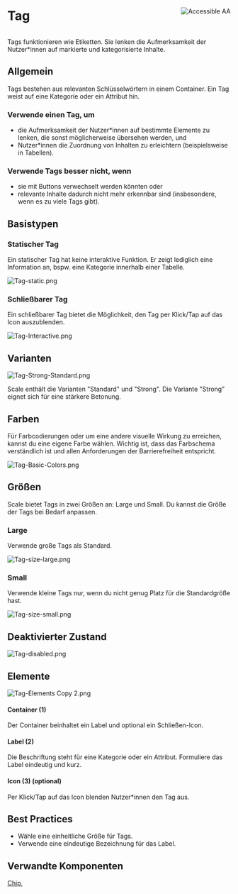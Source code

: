 <div style="display: inline-flex; align-items: center; justify-content: space-between; width: 100%;">
    <h1>Tag</h1>
    <img src="assets/aa.png" alt="Accessible AA" />
</div>

Tags funktionieren wie Etiketten. Sie lenken die Aufmerksamkeit der Nutzer\*innen auf markierte und kategorisierte Inhalte.

## Allgemein

Tags bestehen aus relevanten Schlüsselwörtern in einem Container. Ein Tag weist auf eine Kategorie oder ein Attribut hin.

### Verwende einen Tag, um

- die Aufmerksamkeit der Nutzer\*innen auf bestimmte Elemente zu lenken, die sonst möglicherweise übersehen werden, und
- Nutzer\*innen die Zuordnung von Inhalten zu erleichtern (beispielsweise in Tabellen).

### Verwende Tags besser nicht, wenn

- sie mit Buttons verwechselt werden könnten oder
- relevante Inhalte dadurch nicht mehr erkennbar sind (insbesondere, wenn es zu viele Tags gibt).

## Basistypen

### Statischer Tag

Ein statischer Tag hat keine interaktive Funktion. Er zeigt lediglich eine Information an, bspw. eine Kategorie innerhalb einer Tabelle.

![Tag-static.png](assets/3_components/tag/tag-static.png)

### Schließbarer Tag

Ein schließbarer Tag bietet die Möglichkeit, den Tag per Klick/Tap auf das Icon auszublenden.

![Tag-Interactive.png](assets/3_components/tag/tag-interactive.png)

## Varianten

![Tag-Strong-Standard.png](assets/3_components/tag/tag-strong-standard.png)

Scale enthält die Varianten "Standard" und "Strong". Die Variante "Strong" eignet sich für eine stärkere Betonung.

## Farben

Für Farbcodierungen oder um eine andere visuelle Wirkung zu erreichen, kannst du eine eigene Farbe wählen. Wichtig ist, dass das Farbschema verständlich ist und allen Anforderungen der Barrierefreiheit entspricht.

![Tag-Basic-Colors.png](assets/3_components/tag/tag-basic-colors.png)

## Größen

Scale bietet Tags in zwei Größen an: Large und Small. Du kannst die Größe der Tags bei Bedarf anpassen.

### Large

Verwende große Tags als Standard.

![Tag-size-large.png](assets/3_components/tag/tag-size-large.png)

### Small

Verwende kleine Tags nur, wenn du nicht genug Platz für die Standardgröße hast.

![Tag-size-small.png](assets/3_components/tag/tag-size-small.png)

## Deaktivierter Zustand

![Tag-disabled.png](assets/3_components/tag/tag-disabled.png)

## Elemente

![Tag-Elements Copy 2.png](assets/3_components/tag/tag-elements.png)

#### Container (1)

Der Container beinhaltet ein Label und optional ein Schließen-Icon.

#### Label (2)

Die Beschriftung steht für eine Kategorie oder ein Attribut. Formuliere das Label eindeutig und kurz.

#### Icon (3) (optional)

Per Klick/Tap auf das Icon blenden Nutzer\*innen den Tag aus.

## Best Practices

- Wähle eine einheitliche Größe für Tags.
- Verwende eine eindeutige Bezeichnung für das Label.

## Verwandte Komponenten

[Chip](?path=/usage/components-chip--standard),
